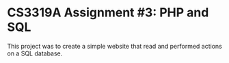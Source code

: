 # CS3319A Assignment #3: PHP and SQL

This project was to create a simple website that read and performed actions on a SQL database.
